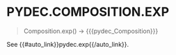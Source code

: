 # PYDEC.COMPOSITION.EXP
> Composition.exp() →  {{{pydec_Composition}}}

See {{#auto_link}}pydec.exp{{/auto_link}}.